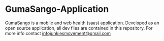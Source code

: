 # GumaSango-Application
GumaSango is a mobile and web health (saas) application. Developed as an open source application, all dev files are contained in this repository. For more info contact infojunkiesmovement@gmail.com 
